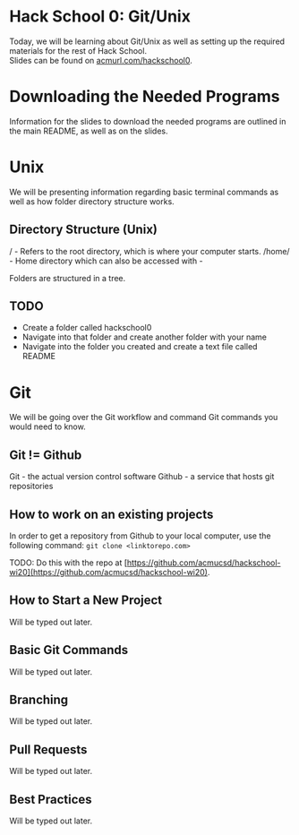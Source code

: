 # Hack School 0: Git/Unix

Today, we will be learning about Git/Unix as well as setting up the required materials for the rest of Hack School.  
Slides can be found on [acmurl.com/hackschool0](http://acmurl.com/hackschool0).
  
# Downloading the Needed Programs
Information for the slides to download the needed programs are outlined in the main README, as well as on the slides. 

# Unix 
We will be presenting information regarding basic terminal commands as well as how folder directory structure works.

## Directory Structure (Unix)
/ - Refers to the root directory, which is where your computer starts.
/home/<user> - Home directory which can also be accessed with -
  
Folders are structured in a tree.

## TODO
- Create a folder called hackschool0 
- Navigate into that folder and create another folder with your name
- Navigate into the folder you created and create a text file called README

# Git
We will be going over the Git workflow and command Git commands you would need to know.

## Git != Github
Git - the actual version control software
Github - a service that hosts git repositories

## How to work on an existing projects
In order to get a repository from Github to your local computer, use the following command:
`git clone <linktorepo.com>`
  
TODO: Do this with the repo at [https://github.com/acmucsd/hackschool-wi20](https://github.com/acmucsd/hackschool-wi20).

## How to Start a New Project

Will be typed out later.

## Basic Git Commands

Will be typed out later.

## Branching

Will be typed out later.

## Pull Requests

Will be typed out later.

## Best Practices

Will be typed out later.
